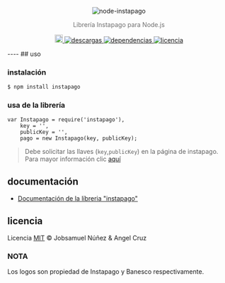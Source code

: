 <p align="center">
    <img alt="node-instapago" src="http://i.imgur.com/hYNsH6B.jpg" width="auto">
</p>
<p align="center" style="color:#707070;">
    Librería Instapago para Node.js
</p>
<p align="center">
    <a href="https://badge.fury.io/js/instapago">
        <img src="https://badge.fury.io/js/instapago.svg" alt="npm version" height="18">
    </a>
    <a href="https://www.npmjs.com/package/instapago">
        <img alt="descargas" src="https://img.shields.io/npm/dt/instapago.svg">
    </a>
    <a href="https://badge.fury.io/js/instapago">
        <img alt="dependencias" src="https://david-dm.org/abr4xas/node-instapago.svg">
    </a>
    <a href="https://www.npmjs.com/package/instapago">
        <img alt="licencia" src="https://img.shields.io/npm/l/venezuela.svg">
    </a>
</p>
----
## uso

### instalación

```bash
$ npm install instapago
```
### usa de la librería

```
var Instapago = require('instapago'),
    key = '',
    publicKey = '',
    pago = new Instapago(key, publicKey);
```
> Debe solicitar las llaves (`key`,`publicKey`) en la página de instapago. Para mayor información clic [aquí](http://instapago.com/wp-content/uploads/2015/04/Guia-Integracion-API-Instapago-1.5.4.pdf)

## documentación
* [Documentación de la líbreria "instapago"](DOCUMENTACION.md)

## licencia

Licencia [MIT](http://opensource.org/licenses/MIT) :copyright: Jobsamuel Núñez & Angel Cruz

### NOTA
Los logos son propiedad de Instapago y Banesco respectivamente.
